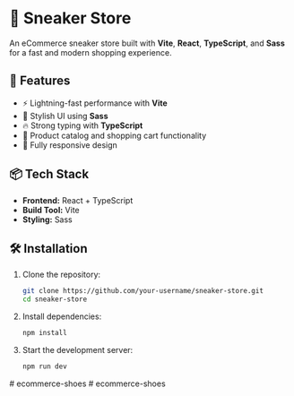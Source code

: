 # 🏀 Sneaker Store

An eCommerce sneaker store built with **Vite**, **React**, **TypeScript**, and **Sass** for a fast and modern shopping experience.

## 🚀 Features
- ⚡ Lightning-fast performance with **Vite**
- 🎨 Stylish UI using **Sass**
- 🔥 Strong typing with **TypeScript**
- 🛒 Product catalog and shopping cart functionality
- 📱 Fully responsive design

## 📦 Tech Stack
- **Frontend:** React + TypeScript
- **Build Tool:** Vite
- **Styling:** Sass

## 🛠 Installation
1. Clone the repository:
   ```sh
   git clone https://github.com/your-username/sneaker-store.git
   cd sneaker-store
   ```
2. Install dependencies:
   ```sh
   npm install
   ```
3. Start the development server:
   ```sh
   npm run dev
   ```

#   e c o m m e r c e - s h o e s  
 #   e c o m m e r c e - s h o e s  
 